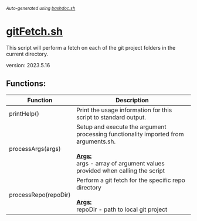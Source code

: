 <small><i>Auto-generated using [bashdoc.sh](https://github.com/alejandro-godinez/UsefulScripts/blob/trunk/bashdoc/bashdoc.sh)</i></small>
# [gitFetch.sh](.././git/gitFetch.sh)

 This script will perform a fetch on each of the git project folders 
 in the current directory.
 
 version: 2023.5.16


## Functions:
| Function | Description |
|----------|-------------|
| printHelp() | Print the usage information for this script to standard output.   |
| processArgs(args) | Setup and execute the argument processing functionality imported from arguments.sh.    <br><br><u><b>Args:</b></u><br>args - array of argument values provided when calling the script  <br> |
| processRepo(repoDir) | Perform a git fetch for the specific repo directory    <br><br><u><b>Args:</b></u><br>repoDir - path to local git project  <br> |

